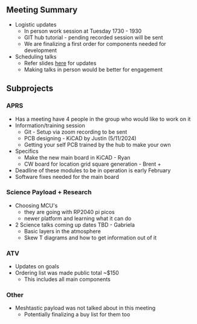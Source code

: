## Meeting Summary

- Logistic updates
	- In person work session at Tuesday 1730 - 1930 
	- GIT hub tutorial - pending recorded session will be sent
	- We are finalizing a first order for components needed for development
- Scheduling talks
	- Refer slides [here](https://docs.google.com/presentation/d/1K-9oNilQLH6FVBflmqReLru1MvAVci4NhbWXYhjV168/edit?usp=sharing) for updates
	- Making talks in person would be better for engagement 

## Subprojects

### APRS
- Has a meeting have 4 people in the group who would like to work on it
- Information/training session
	- Git - Setup via zoom recording to be sent 
	- PCB designing - KiCAD by Justin (5/11/2024)
	- Getting your self PCB trained by the hub to make your own
- Specifics
	- Make the new main board in KiCAD - Ryan
	- CW board for location grid square generation - Brent +
- Deadline of these modules to be in operation is early February 
- Software fixes needed for the main board

### Science Payload + Research

- Choosing MCU's
	- they are going with RP2040 pi picos
	- newer platform and learning what it can do
- 2 Science talks coming up dates TBD - Gabriela
	- Basic layers in the atmosphere
	- Skew T diagrams and how to get information out of it

### ATV

- Updates on goals
- Ordering list was made public total ~$150
	- This includes all main components 
### Other 
- Meshtastic payload was not talked about in this meeting
	- Potentially finalizing a buy list for them too